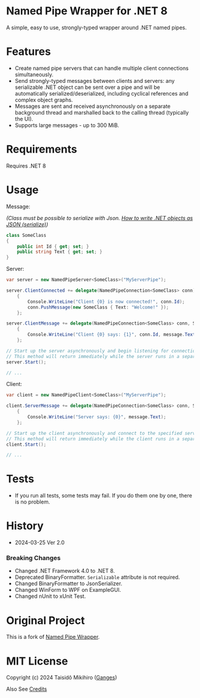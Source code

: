 ﻿# Named Pipe Wrapper for .NET 8

A simple, easy to use, strongly-typed wrapper around .NET named pipes.

# Features

*  Create named pipe servers that can handle multiple client connections simultaneously.
*  Send strongly-typed messages between clients and servers: any serializable .NET object can be sent over a pipe and will be automatically serialized/deserialized, including cyclical references and complex object graphs.
*  Messages are sent and received asynchronously on a separate background thread and marshalled back to the calling thread (typically the UI).
*  Supports large messages - up to 300 MiB.

# Requirements

Requires .NET 8

# Usage

Message:

_(Class must be possible to serialize with Json. [How to write .NET objects as JSON (serialize)](https://learn.microsoft.com/en-us/dotnet/standard/serialization/system-text-json/how-to))_

```csharp
class SomeClass
{
    public int Id { get; set; }
    public string Text { get; set; }
}
```

Server:

```csharp
var server = new NamedPipeServer<SomeClass>("MyServerPipe");

server.ClientConnected += delegate(NamedPipeConnection<SomeClass> conn)
    {
        Console.WriteLine("Client {0} is now connected!", conn.Id);
        conn.PushMessage(new SomeClass { Text: "Welcome!" });
    };

server.ClientMessage += delegate(NamedPipeConnection<SomeClass> conn, SomeClass message)
    {
        Console.WriteLine("Client {0} says: {1}", conn.Id, message.Text);
    };

// Start up the server asynchronously and begin listening for connections.
// This method will return immediately while the server runs in a separate background thread.
server.Start();

// ...
```

Client:

```csharp
var client = new NamedPipeClient<SomeClass>("MyServerPipe");

client.ServerMessage += delegate(NamedPipeConnection<SomeClass> conn, SomeClass message)
    {
        Console.WriteLine("Server says: {0}", message.Text);
    };

// Start up the client asynchronously and connect to the specified server pipe.
// This method will return immediately while the client runs in a separate background thread.
client.Start();

// ...
```

# Tests
- If you run all tests, some tests may fail. If you do them one by one, there is no problem.

# History
- 2024-03-25 Ver 2.0

### Breaking Changes
- Changed .NET Framework 4.0 to .NET 8.
- Deprecated BinaryFormatter. `Serializable` attribute is not required.
- Changed BinaryFormatter to JsonSerializer.
- Changed WinForm to WPF on ExampleGUI.
- Changed nUnit to xUnit Test.

# Original Project
This is a fork of [Named Pipe Wrapper](https://github.com/acdvorak/named-pipe-wrapper).

# MIT License
Copyright (c) 2024 Taisidô Mikihiro ([Ganges](https://ganges.pro/))

Also See [Credits](CREDITS.md)